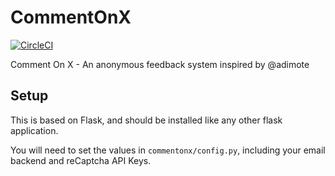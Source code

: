 # CommentOnX


[![CircleCI](https://circleci.com/gh/trickeydan/commentonx/tree/master.svg?style=svg)](https://circleci.com/gh/trickeydan/commentonx/tree/master)


Comment On X - An anonymous feedback system inspired by @adimote

## Setup

This is based on Flask, and should be installed like any other flask application.

You will need to set the values in `commentonx/config.py`, including your email backend and reCaptcha API Keys.

